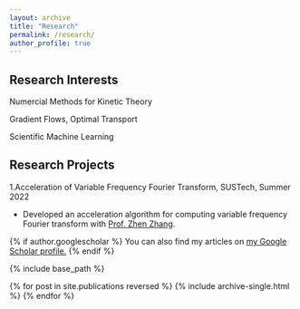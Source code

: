 ```yaml
---
layout: archive
title: "Research"
permalink: /research/
author_profile: true
---
```

## Research Interests
Numercial Methods for Kinetic Theory 

Gradient Flows, Optimal Transport

Scientific Machine Learning

## Research Projects
1.Acceleration of Variable Frequency Fourier Transform, SUSTech, Summer 2022 
- Developed an acceleration algorithm for computing variable frequency Fourier transform with [Prof. Zhen Zhang](https://math.sustech.edu.cn/e/zhangzhen). 



{% if author.googlescholar %}
  You can also find my articles on <u><a href="{{author.googlescholar}}">my Google Scholar profile</a>.</u>
{% endif %}

{% include base_path %}

{% for post in site.publications reversed %}
  {% include archive-single.html %}
{% endfor %}

